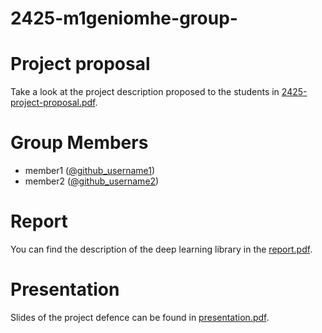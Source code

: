 # 2425-m1geniomhe-group-

# Project proposal
Take a look at the project description proposed to the students in [2425-project-proposal.pdf](2425-project-proposal.pdf).

# Group Members
* member1 ([@github_username1](https://github.com/github_username1))
* member2 ([@github_username2](https://github.com/github_username2))

# Report
You can find the description of the deep learning library in the [report.pdf](docs/report.pdf).

# Presentation
Slides of the project defence can be found in [presentation.pdf](docs/presentation.pdf).
